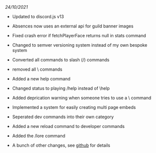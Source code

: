 *24/10/2021*
- Updated to discord.js v13
- Absences now uses an external api for guild banner images
- Fixed crash error if fetchPlayerFace returns null in stats command
- Changed to semver versioning system instead of my own bespoke system
- Converted all commands to slash (/) commands
- removed all \ commands
- Added a new help command
- Changed status to playing /help instead of \help
- Added deprication warning when someone tries to use a \ command
- Implemented a system for easily creating multi page embeds
- Seperated dev commands into their own category
- Added a new reload command to developer commands
- Added the /lore command

- A bunch of other changes, see [github](https://github.com/MikhaD/nfr-bot) for details